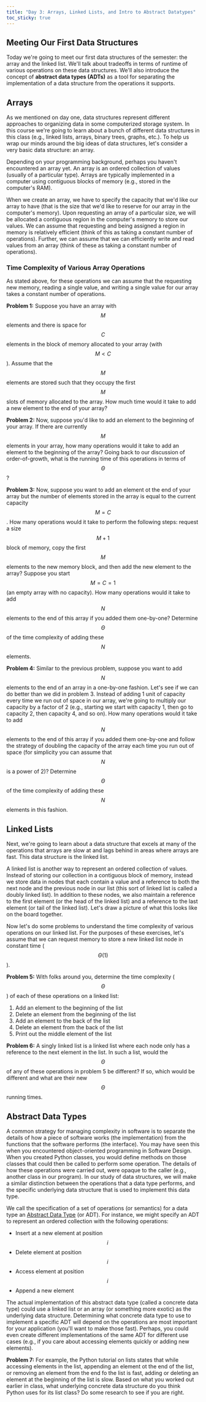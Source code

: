 ```yaml
---
title: "Day 3: Arrays, Linked Lists, and Intro to Abstract Datatypes"
toc_sticky: true
---
```


## Meeting Our First Data Structures

Today we're going to meet our first data structures of the semester: the array and the linked list.  We'll talk about tradeoffs in terms of runtime of various operations on these data structures.  We'll also introduce the concept of **abstract data types (ADTs)** as a tool for separating the implementation of a data structure from the operations it supports.  

## Arrays

As we mentioned on day one, data structures represent different approaches to organizing data in some computerized storage system.  In this course we're going to learn about a bunch of different data structures in this class (e.g., linked lists, arrays, binary trees, graphs, etc.).  To help us wrap our minds around the big ideas of data structures, let's consider a very basic data structure: an array.

Depending on your programming background, perhaps you haven't encountered an array yet.  An array is an ordered collection of values (usually of a particular type).  Arrays are typically implemented in a computer using contiguous blocks of memory (e.g., stored in the computer's RAM).

When we create an array, we have to specify the capacity that we'd like our array to have (that is the size that we'd like to reserve for our array in the computer's memory).  Upon requesting an array of a particular size, we will be allocated a contiguous region in the computer's memory to store our values.  We can assume that requesting and being assigned a region in memory is relatively efficient (think of this as taking a constant number of operations).  Further, we can assume that we can efficiently write and read values from an array (think of these as taking a constant number of operations).

### Time Complexity of Various Array Operations

As stated above, for these operations we can assume that the requesting new memory, reading a single value, and writing a single value for our array takes a constant number of operations.

**Problem 1:** Suppose you have an array with $$M$$ elements and there is space for $$C$$ elements in the block of memory allocated to your array (with $$M < C$$).  Assume that the $$M$$ elements are stored such that they occupy the first $$M$$ slots of memory allocated to the array.  How much time would it take to add a new element to the end of your array?

**Problem 2:** Now, suppose you'd like to add an element to the beginning of your array.  If there are currently $$M$$ elements in your array, how many operations would it take to add an element to the beginning of the array?  Going back to our discussion of order-of-growth, what is the running time of this operations in terms of $$\Theta$$?

**Problem 3:** Now, suppose you want to add an element ot the end of your array but the number of elements stored in the array is equal to the current capacity $$M = C$$.  How many operations would it take to perform the following steps: request a size $$M+1$$ block of memory, copy the first $$M$$ elements to the new memory block, and then add the new element to the array?  Suppose you start $$M = C = 1$$ (an empty array with no capacity).  How many operations would it take to add $$N$$ elements to the end of this array if you added them one-by-one?  Determine $$\Theta$$ of the time complexity of adding these $$N$$ elements.

**Problem 4:** Similar to the previous problem, suppose you want to add $$N$$ elements to the end of an array in a one-by-one fashion.  Let's see if we can do better than we did in problem 3.  Instead of adding 1 unit of capacity every time we run out of space in our array, we're going to multiply our capacity by a factor of 2 (e.g., starting we start with capacity 1, then go to capacity 2, then capacity 4, and so on).  How many operations would it take to add $$N$$ elements to the end of this array if you added them one-by-one and follow the strategy of doubling the capacity of the array each time you run out of space (for simplicity you can assume that $$N$$ is a power of 2)?  Determine $$\Theta$$ of the time complexity of adding these $$N$$ elements in this fashion.

## Linked Lists

Next, we're going to learn about a data structure that excels at many of the operations that arrays are slow at and lags behind in areas where arrays are fast.  This data structure is the linked list.

A linked list is another way to represent an ordered collection of values.  Instead of storing our collection in a contiguous block of memory, instead we store data in nodes that each contain a value and a reference to both the next node and the previous node in our list (this sort of linked list is called a doubly linked list).  In addition to these nodes, we also maintain a reference to the first element (or the head of the linked list) and a reference to the last element (or tail of the linked list).  Let's draw a picture of what this looks like on the board together.

Now let's do some problems to understand the time complexity of various operations on our linked list.  For the purposes of these exercises, let's assume that we can request memory to store a new linked list node in constant time ($$\Theta(1)$$).

**Problem 5:** With folks around you, determine the time complexity ($$\Theta$$) of each of these operations on a linked list:
1. Add an element to the beginning of the list
2. Delete an element from the beginning of the list
3. Add an element to the back of the list
4. Delete an element from the back of the list
5. Print out the middle element of the list

**Problem 6:** A singly linked list is a linked list where each node only has a reference to the next element in the list.  In such a list, would the $$\Theta$$ of any of these operations in problem 5 be different?  If so, which would be different and what are their new $$\Theta$$ running times.

## Abstract Data Types

A common strategy for managing complexity in software is to separate the details of how a piece of software works (the implementation) from the functions that the software performs (the interface).  You may have seen this when you encountered object-oriented programming in Software Design.  When you created Python classes, you would define methods on those classes that could then be called to perform some operation.  The details of how these operations were carried out, were opaque to the caller (e.g., another class in our program).  In our study of data structures, we will make a similar distinction between the operations that a data type performs, and the specific underlying data structure that is used to implement this data type.

We call the specification of a set of operations (or semantics) for a data type an [Abstract Data Type](https://en.wikipedia.org/wiki/Abstract_data_type) (or ADT).  For instance, we might specify an ADT to represent an ordered collection with the following operations:
* Insert at a new element at position $$i$$
* Delete element at position $$i$$
* Access element at position $$i$$
* Append a new element

The actual implementation of this abstract data type (called a concrete data type) could use a linked list or an array (or something more exotic) as the underlying data structure.  Determining what concrete data type to use to implement a specific ADT will depend on the operations are most important for your application (you'll want to make those fast).  Perhaps, you could even create different implementations of the same ADT for different use cases (e.g., if you care about accessing elements quickly or adding new elements).

**Problem 7:** For example, the Python tutorial on lists states that while accessing elements in the list, appending an element ot the end of the list, or removing an element from the end fo the list is fast, adding or deleting an element at the beginning of the list is slow.  Based on what you worked out earlier in class, what underlying concrete data structure do you think Python uses for its list class?  Do some research to see if you are right.